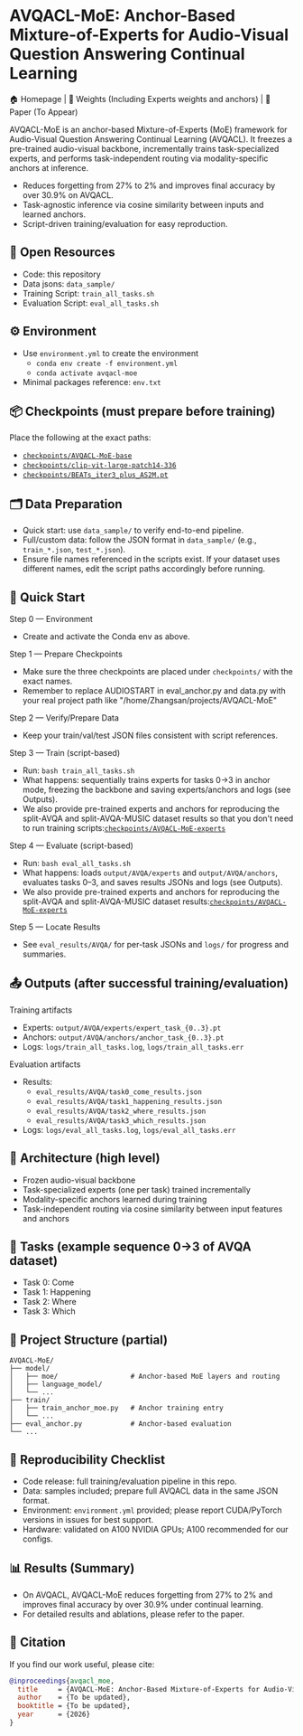 # AVQACL-MoE: Anchor-Based Mixture-of-Experts for Audio-Visual Question Answering Continual Learning

🏠 Homepage | 🤗 Weights (Including Experts weights and anchors) | 📖 Paper (To Appear)

AVQACL-MoE is an anchor-based Mixture-of-Experts (MoE) framework for Audio-Visual Question Answering Continual Learning (AVQACL). It freezes a pre-trained audio-visual backbone, incrementally trains task-specialized experts, and performs task-independent routing via modality-specific anchors at inference.

- Reduces forgetting from 27% to 2% and improves final accuracy by over 30.9% on AVQACL.
- Task-agnostic inference via cosine similarity between inputs and learned anchors.
- Script-driven training/evaluation for easy reproduction.


## 📂 Open Resources
- Code: this repository
- Data jsons: `data_sample/`
- Training Script: `train_all_tasks.sh`
- Evaluation Script: `eval_all_tasks.sh`


## ⚙️ Environment
- Use `environment.yml` to create the environment
  - `conda env create -f environment.yml`
  - `conda activate avqacl-moe`
- Minimal packages reference: `env.txt`


## 📦 Checkpoints (must prepare before training)
Place the following at the exact paths:
- [`checkpoints/AVQACL-MoE-base`](https://huggingface.co/anonymous-769/AVQACL-MoE)
- [`checkpoints/clip-vit-large-patch14-336`](https://huggingface.co/openai/clip-vit-large-patch14-336/tree/main)
- [`checkpoints/BEATs_iter3_plus_AS2M.pt`](https://1drv.ms/u/s!AqeByhGUtINrgcpke6_lRSZEKD5j2Q?e=A3FpOf)


## 🗂️ Data Preparation
- Quick start: use `data_sample/` to verify end-to-end pipeline.
- Full/custom data: follow the JSON format in `data_sample/` (e.g., `train_*.json`, `test_*.json`).
- Ensure file names referenced in the scripts exist. If your dataset uses different names, edit the script paths accordingly before running.


## 🚀 Quick Start
Step 0 — Environment
- Create and activate the Conda env as above.

Step 1 — Prepare Checkpoints
- Make sure the three checkpoints are placed under `checkpoints/` with the exact names.
- Remember to replace AUDIOSTART in eval_anchor.py and data.py with your real project path like "/home/Zhangsan/projects/AVQACL-MoE"

Step 2 — Verify/Prepare Data
- Keep your train/val/test JSON files consistent with script references.

Step 3 — Train (script-based)
- Run: `bash train_all_tasks.sh`
- What happens: sequentially trains experts for tasks 0→3 in anchor mode, freezing the backbone and saving experts/anchors and logs (see Outputs).
- We also provide pre-trained experts and anchors for reproducing the split-AVQA and split-AVQA-MUSIC dataset results so that you don't need to run training scripts:[`checkpoints/AVQACL-MoE-experts`](https://huggingface.co/anonymous-769/AVQACL-MoE-expert)

Step 4 — Evaluate (script-based)
- Run: `bash eval_all_tasks.sh`
- What happens: loads `output/AVQA/experts` and `output/AVQA/anchors`, evaluates tasks 0–3, and saves results JSONs and logs (see Outputs).
- We also provide pre-trained experts and anchors for reproducing the split-AVQA and split-AVQA-MUSIC dataset results:[`checkpoints/AVQACL-MoE-experts`](https://huggingface.co/anonymous-769/AVQACL-MoE-expert)

Step 5 — Locate Results
- See `eval_results/AVQA/` for per-task JSONs and `logs/` for progress and summaries.


## 📤 Outputs (after successful training/evaluation)
Training artifacts
- Experts: `output/AVQA/experts/expert_task_{0..3}.pt`
- Anchors: `output/AVQA/anchors/anchor_task_{0..3}.pt`
- Logs: `logs/train_all_tasks.log`, `logs/train_all_tasks.err`

Evaluation artifacts
- Results:
  - `eval_results/AVQA/task0_come_results.json`
  - `eval_results/AVQA/task1_happening_results.json`
  - `eval_results/AVQA/task2_where_results.json`
  - `eval_results/AVQA/task3_which_results.json`
- Logs: `logs/eval_all_tasks.log`, `logs/eval_all_tasks.err`


## 🧱 Architecture (high level)
- Frozen audio-visual backbone
- Task-specialized experts (one per task) trained incrementally
- Modality-specific anchors learned during training
- Task-independent routing via cosine similarity between input features and anchors


## 🧪 Tasks (example sequence 0→3 of AVQA dataset)
- Task 0: Come
- Task 1: Happening
- Task 2: Where
- Task 3: Which


## 📁 Project Structure (partial)
```
AVQACL-MoE/
├── model/
│   ├── moe/                  # Anchor-based MoE layers and routing
│   ├── language_model/
│   └── ...
├── train/
│   ├── train_anchor_moe.py   # Anchor training entry
│   └── ...
├── eval_anchor.py            # Anchor-based evaluation
└── ...
```


## 🔁 Reproducibility Checklist
- Code release: full training/evaluation pipeline in this repo.
- Data: samples included; prepare full AVQACL data in the same JSON format.
- Environment: `environment.yml` provided; please report CUDA/PyTorch versions in issues for best support.
- Hardware: validated on A100 NVIDIA GPUs; A100 recommended for our configs.


## 📊 Results (Summary)
- On AVQACL, AVQACL-MoE reduces forgetting from 27% to 2% and improves final accuracy by over 30.9% under continual learning.
- For detailed results and ablations, please refer to the paper.


## 📝 Citation
If you find our work useful, please cite:
```bibtex
@inproceedings{avqacl_moe,
  title     = {AVQACL-MoE: Anchor-Based Mixture-of-Experts for Audio-Visual Question Answering Continual Learning},
  author    = {To be updated},
  booktitle = {To be updated},
  year      = {2026}
}
```
